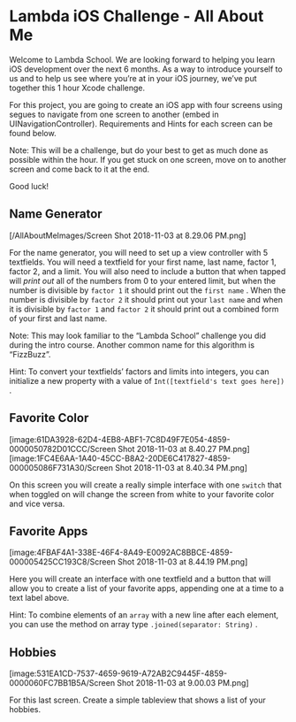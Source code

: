 # Lambda iOS Challenge - All About Me
Welcome to Lambda School. We are looking forward to helping you learn iOS development over the next 6 months. As a way to introduce yourself to us and to help us see where you’re at in your iOS journey, we’ve put together this 1 hour Xcode challenge. 

For this project, you are going to create an iOS app with four screens using segues to navigate from one screen to another (embed in UINavigationController). Requirements and Hints for each screen can be found below.

Note: This will be a challenge, but do your best to get as much done as possible within the hour. If you get stuck on one screen, move on to another screen and come back to it at the end. 

Good luck!

## Name Generator

[/AllAboutMeImages/Screen Shot 2018-11-03 at 8.29.06 PM.png]

For the name generator, you will need to set up a view controller with 5 textfields. You will need a textfield for your first name, last name, factor 1, factor 2, and a limit. You will also need to include a button that when tapped will *print out* all of the numbers from 0 to your entered limit, but when the number is divisible by `factor 1`  it should print out the `first name` . When the number is divisible by   `factor 2` it should print out your `last name`  and when it is divisible by `factor 1` and `factor 2` it should print out a combined form of your first and last name. 

Note: This may look familiar to the “Lambda School” challenge you did during the intro course. Another common name for this algorithm is “FizzBuzz”.

Hint: To convert your textfields’ factors and limits into integers, you can initialize a new property with a value of `Int([textfield's text goes here])` .  

## Favorite Color
[image:61DA3928-62D4-4EB8-ABF1-7C8D49F7E054-4859-0000050782D01CCC/Screen Shot 2018-11-03 at 8.40.27 PM.png]
[image:1FC4E6AA-1A40-45CC-B8A2-20DE6C417827-4859-000005086F731A30/Screen Shot 2018-11-03 at 8.40.34 PM.png]

On this screen you will create a really simple interface with one `switch` that when toggled on will change the screen from white to your favorite color and vice versa. 

## Favorite Apps
[image:4FBAF4A1-338E-46F4-8A49-E0092AC8BBCE-4859-000005425CC193C8/Screen Shot 2018-11-03 at 8.44.19 PM.png]

Here you will create an interface with one textfield and a button that will allow you to create a list of your favorite apps, appending one at a time to a text label above.

Hint: To combine elements of an  `array`  with a new line after each element, you can use the method on array type `.joined(separator: String)` .

## Hobbies
[image:531EA1CD-7537-4659-9619-A72AB2C9445F-4859-0000060FC7BB1B5A/Screen Shot 2018-11-03 at 9.00.03 PM.png]

For this last screen. Create a simple tableview that shows a list of your hobbies.

